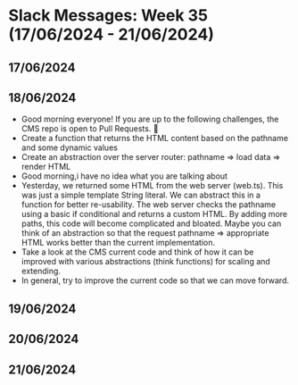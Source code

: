 # Slack Messages: Week 35 (17/06/2024 - 21/06/2024)

## 17/06/2024

## 18/06/2024

- Good morning everyone! If you are up to the following challenges, the CMS repo is open to Pull Requests. :slightly_smiling_face:
 - Create a function that returns the HTML content based on the pathname and some dynamic values
 - Create an abstraction over the server router: pathname => load data => render HTML
- Good morning,i have no idea what you are talking about 
- Yesterday, we returned some HTML from the web server (web.ts). This was just a simple template String literal. We can abstract this in a  function for better re-usability. The web server checks the pathname using a basic if conditional and returns a custom HTML. By adding more paths, this code will become  complicated and bloated. Maybe you can think of an abstraction so that the request pathname => appropriate HTML works better than the current implementation.
- Take a look at the CMS current code and think of how it can be improved with various abstractions (think functions) for scaling and extending.
- In general, try to improve the current code so that we can move forward.

## 19/06/2024

## 20/06/2024

## 21/06/2024
